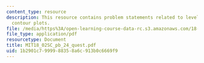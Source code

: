 ```yaml
---
content_type: resource
description: This resource contains problem statements related to level curves and
  contour plots.
file: /media/https%3A/open-learning-course-data-rc.s3.amazonaws.com/18-02sc-multivariable-calculus-fall-2010/1b2901c7999988358a6c913b0c6669f9_MIT18_02SC_pb_24_quest.pdf
file_type: application/pdf
resourcetype: Document
title: MIT18_02SC_pb_24_quest.pdf
uid: 1b2901c7-9999-8835-8a6c-913b0c6669f9
---
```

